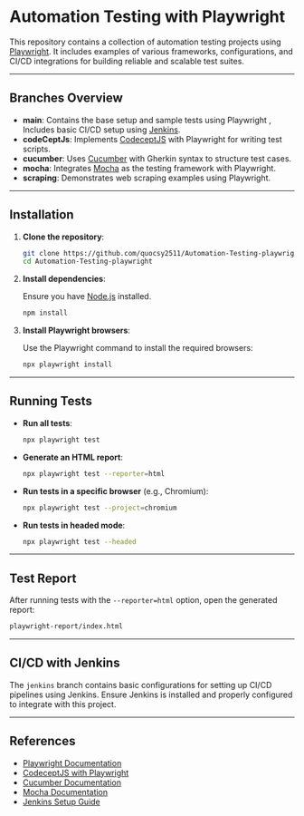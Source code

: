 # Automation Testing with Playwright

This repository contains a collection of automation testing projects using [Playwright](https://playwright.dev/). It includes examples of various frameworks, configurations, and CI/CD integrations for building reliable and scalable test suites.

---

## Branches Overview

- **main**: Contains the base setup and sample tests using Playwright , Includes basic CI/CD setup using [Jenkins](https://www.jenkins.io/).
- **codeCeptJs**: Implements [CodeceptJS](https://codecept.io/) with Playwright for writing test scripts.
- **cucumber**: Uses [Cucumber](https://cucumber.io/) with Gherkin syntax to structure test cases.
- **mocha**: Integrates [Mocha](https://mochajs.org/) as the testing framework with Playwright.
- **scraping**: Demonstrates web scraping examples using Playwright.


---

## Installation

1. **Clone the repository**:

   ```bash
   git clone https://github.com/quocsy2511/Automation-Testing-playwright.git
   cd Automation-Testing-playwright
   ```

2. **Install dependencies**:

   Ensure you have [Node.js](https://nodejs.org/) installed.

   ```bash
   npm install
   ```

3. **Install Playwright browsers**:

   Use the Playwright command to install the required browsers:

   ```bash
   npx playwright install
   ```

---

## Running Tests

- **Run all tests**:

  ```bash
  npx playwright test
  ```

- **Generate an HTML report**:

  ```bash
  npx playwright test --reporter=html
  ```

- **Run tests in a specific browser** (e.g., Chromium):

  ```bash
  npx playwright test --project=chromium
  ```

- **Run tests in headed mode**:

  ```bash
  npx playwright test --headed
  ```

---

## Test Report

After running tests with the `--reporter=html` option, open the generated report:

```bash
playwright-report/index.html
```

---

## CI/CD with Jenkins

The `jenkins` branch contains basic configurations for setting up CI/CD pipelines using Jenkins. Ensure Jenkins is installed and properly configured to integrate with this project.

---

## References

- [Playwright Documentation](https://playwright.dev/docs/intro)
- [CodeceptJS with Playwright](https://codecept.io/playwright/)
- [Cucumber Documentation](https://cucumber.io/docs/guides/10-minute-tutorial/)
- [Mocha Documentation](https://mochajs.org/#getting-started)
- [Jenkins Setup Guide](https://www.jenkins.io/doc/book/installing/)